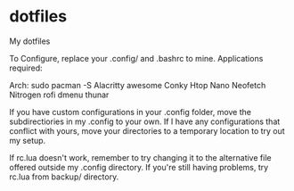 # dotfiles
My dotfiles

To Configure, replace your .config/ and .bashrc to mine. Applications required: 

Arch:
sudo pacman -S Alacritty awesome Conky Htop Nano Neofetch Nitrogen rofi dmenu thunar

If you have custom configurations in your .config folder, move the subdirectiories in my .config to your own. If I have any configurations that conflict with yours, move your directories to a temporary location to try out my setup. 

If rc.lua doesn't work, remember to try changing it to the alternative file offered outside my .config directory. If you're still having problems, try rc.lua from backup/ directory.
